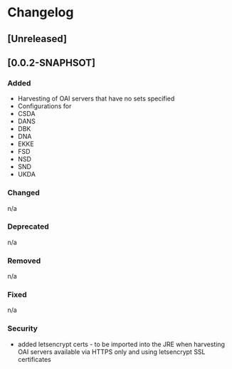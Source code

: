 # Changelog

## [Unreleased]

## [0.0.2-SNAPHSOT]   

### Added
* Harvesting of OAI servers that have no sets specified
* Configurations for 
 * CSDA
 * DANS
 * DBK
 * DNA
 * EKKE
 * FSD
 * NSD
 * SND
 * UKDA
 

### Changed 
n/a

### Deprecated
n/a

### Removed
n/a

### Fixed
n/a

### Security 
* added letsencrypt certs - to be imported into the JRE when harvesting OAI servers available via HTTPS only and using letsencrypt SSL certificates